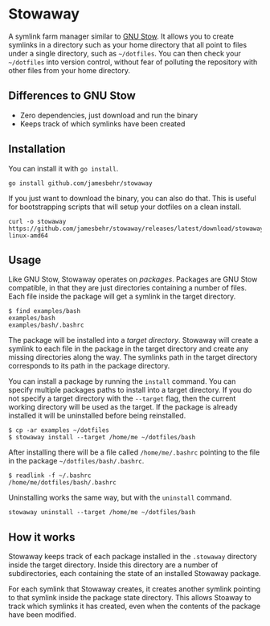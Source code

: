 # Stowaway
A symlink farm manager similar to [GNU Stow]. It allows you to create symlinks
in a directory such as your home directory that all point to files under a
single directory, such as `~/dotfiles`. You can then check your `~/dotfiles`
into version control, without fear of polluting the repository with other files
from your home directory.

[GNU Stow]: https://www.gnu.org/software/stow/

## Differences to GNU Stow
- Zero dependencies, just download and run the binary
- Keeps track of which symlinks have been created

## Installation
You can install it with `go install`.

    go install github.com/jamesbehr/stowaway

If you just want to download the binary, you can also do that. This is useful
for bootstrapping scripts that will setup your dotfiles on a clean install.

    curl -o stowaway https://github.com/jamesbehr/stowaway/releases/latest/download/stowaway-linux-amd64

## Usage
Like GNU Stow, Stowaway operates on *packages*. Packages are GNU Stow
compatible, in that they are just directories containing a number of files.
Each file inside the package will get a symlink in the target directory.

    $ find examples/bash
    examples/bash
    examples/bash/.bashrc

The package will be installed into a *target directory*. Stowaway will create a
symlink to each file in the package in the target directory and create any
missing directories along the way. The symlinks path in the target directory
corresponds to its path in the package directory.

You can install a package by running the `install` command. You can specify
multiple packages paths to install into a target directory. If you do not
specify a target directory with the `--target` flag, then the current working
directory will be used as the target. If the package is already installed it
will be uninstalled before being reinstalled.

    $ cp -ar examples ~/dotfiles
    $ stowaway install --target /home/me ~/dotfiles/bash

After installing there will be a file called `/home/me/.bashrc` pointing to the
file in the package `~/dotfiles/bash/.bashrc`.

    $ readlink -f ~/.bashrc
    /home/me/dotfiles/bash/.bashrc

Uninstalling works the same way, but with the `uninstall` command.

    stowaway uninstall --target /home/me ~/dotfiles/bash

## How it works
Stowaway keeps track of each package installed in the `.stowaway` directory
inside the target directory. Inside this directory are a number of
subdirectories, each containing the state of an installed Stowaway package.

For each symlink that Stowaway creates, it creates another symlink pointing to
that symlink inside the package state directory. This allows Stoaway to track
which symlinks it has created, even when the contents of the package have been
modified.
